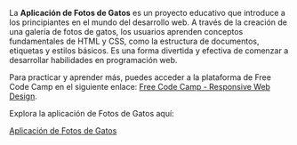 La **Aplicación de Fotos de Gatos** es un proyecto educativo que introduce a los principiantes en el mundo del desarrollo web. A través de la creación de una galería de fotos de gatos, los usuarios aprenden conceptos fundamentales de HTML y CSS, como la estructura de documentos, etiquetas y estilos básicos. Es una forma divertida y efectiva de comenzar a desarrollar habilidades en programación web.

Para practicar y aprender más, puedes acceder a la plataforma de Free Code Camp en el siguiente enlace: [Free Code Camp - Responsive Web Design](https://www.freecodecamp.org/learn/2022/responsive-web-design/).

Explora la aplicación de Fotos de Gatos aquí:

<a href="https://informaticaempresarial-tic-docente.github.io/CatPhotoApp/">Aplicación de Fotos de Gatos</a>



